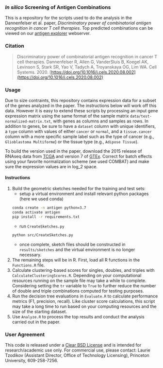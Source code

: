 ### _In silico_ Screening of Antigen Combinations
This is a repository for the scripts used to do the analysis in the Dannenfelser et al. paper, _Discriminatory power of combinatorial antigen recognition in cancer T cell therapies_. Top predicted combinations can be viewed on our [antigen explorer](http://antigen.princeton.edu) webserver.

### Citation
> Discriminatory power of combinatorial antigen recognition in cancer T cell therapies.
Dannenfelser R, Allen G, VanderSluis B, Koegel AK, Levinson S, Stark SR, Yao V, Tadych A, Troyanskaya OG, Lim WA. Cell Systems. 2020. [https://doi.org/10.1016/j.cels.2020.08.002](https://doi.org/10.1016/j.cels.2020.08.002)
<!-- (DOI badge for later?[![DOI](https://zenodo.org/badge/126377943.svg)](https://zenodo.org/badge/latestdoi/126377943)) -->

### Usage
Due to size contraints, this repository contains expression data for a subset of the genes analyzed in the paper. The instructions below will work off this data. However it is easy to extend these scripts by processing an input gene expression matrix using the same format of the sample matrix `data/test-normalized-matrix.txt`, with genes as columns and samples as rows. In addition to genes, be sure to have a `dataset` column with unique identifiers, a `type` column with values of either `cancer` or `normal`, and a `tissue.cancer` column with a more specific sample label such as the type of cancer (e.g., `Glioblastoma Multiforme`) or the tissue type (e.g., `Adipose Tissue`).

To build the version used in the paper, download the 2015 release of RNAseq data from [TCGA](https://portal.gdc.cancer.gov/) and version 7 of [GTEx](https://www.gtexportal.org/home/). Correct for batch effects using your favorite normalization scheme (we used COMBAT) and make sure the expression values are in log_2 space.

#### Instructions
1. Build the geometric sketches needed for the training and test sets:
   - setup a virtual environment and install relevant python packages (here we used conda)
   ```bash
   conda create -n antigen python=3.7
   conda activate antigen
   pip install -r requirements.txt
   ```
   - run `CreateSketches.py`
   ```bash
   python src/CreateSketches.py
   ```
   - once complete, sketch files should be constructed in `results/sketches` and the virtual environment is no longer necessary.
2. The remaining steps will be in R. First, load all R functions in the  `Functions.R` file.
3. Calculate clustering-based scores for singles, doubles, and triples with `CalculateClusteringScores.R`. Depending on your computational resources running on the sample file may take a while to complete. Considering setting the `tr` variable to `True` to further reduce the number of double and triple combinations computed for testing purposes.
4. Run the decision tree evaluations in `Evaluate.R` to calculate performance metrics (F1, precision, recall). Like cluster score calculations, this script may take a long time to run based on your computing resources and the size of the starting dataset.
5. Use `Analyze.R` to process the top results and conduct the analysis carried out in the paper.

### User Agreement
This code is released under a [Clear BSD License](https://github.com/ruthanium/antigen-combos-scripts/blob/master/LICENSE) and is intended for research/academic use only. For commercial use, please contact: Laurie Tzodikov (Assistant Director, Office of Technology Licensing), Princeton University, 609-258-7256.
